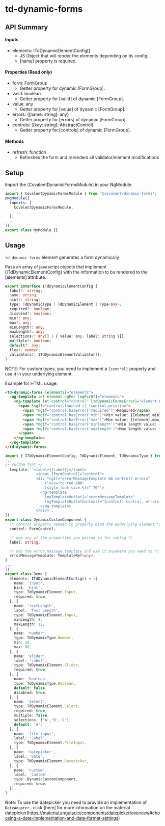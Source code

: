 # td-dynamic-forms

## API Summary

#### Inputs

+ elements: ITdDynamicElementConfig[]
  + JS Object that will render the elements depending on its config.
  + [name] property is required.

#### Properties (Read only)

+ form: FormGroup
  + Getter property for dynamic [FormGroup].
+ valid: boolean
  + Getter property for [valid] of dynamic [FormGroup].
+ value: any
  + Getter property for [value] of dynamic [FormGroup].
+ errors: {[name: string]: any}
  + Getter property for [errors] of dynamic [FormGroup].
+ controls: {[key: string]: AbstractControl}
  + Getter property for [controls] of dynamic [FormGroup].

#### Methods

+ refresh: function
  + Refreshes the form and rerenders all validator/element modifications

## Setup

Import the [CovalentDynamicFormsModule] in your NgModule:

```typescript
import { CovalentDynamicFormsModule } from '@covalent/dynamic-forms';
@NgModule({
  imports: [
    CovalentDynamicFormsModule,
    ...
  ],
  ...
})
export class MyModule {}
```

## Usage

`td-dynamic-forms` element generates a form dynamically

Pass an array of javascript objects that implement [ITdDynamicElementConfig] with the information to be rendered to the [elements] attribute.

```typescript
export interface ITdDynamicElementConfig {
  label?: string;
  name: string;
  hint?: string;
  type: TdDynamicType | TdDynamicElement | Type<any>;
  required?: boolean;
  disabled?: boolean;
  min?: any;
  max?: any;
  minLength?: any;
  maxLength?: any;
  selections?: any[] | { value: any, label: string }[];
  multiple?: boolean;
  default?: any;
  flex?: number;
  validators?: ITdDynamicElementValidator[];
}
```

NOTE: For custom types, you need to implement a `[control]` property and use it in your underlying element.

Example for HTML usage:

```html
<td-dynamic-forms [elements]="elements">
  <ng-template let-element ngFor [ngForOf]="elements">
    <ng-template let-control="control" [tdDynamicFormsError]="element.name">
      <span *ngIf="control.touched || !control.pristine">
        <span *ngIf="control.hasError('required')">Required</span>
        <span *ngIf="control.hasError('min')">Min value: {{element.min}}</span>
        <span *ngIf="control.hasError('max')">Max value: {{element.max}}</span>
        <span *ngIf="control.hasError('minlength')">Min length value: {{element.minLength}}</span>
        <span *ngIf="control.hasError('maxlength')">Max length value: {{element.minLength}}</span>
      </span>
    </ng-template>
  </ng-template>
</td-dynamic-forms>
```

```typescript
import { ITdDynamicElementConfig, TdDynamicElement, TdDynamicType } from '@covalent/dynamic-forms';
...
/* CUSTOM TYPE */
  template: `<label>{{label}}</label>
              <input [formControl]="control">
              <div *ngIf="errorMessageTemplate && control?.errors"
                  class="tc-red-600"
                  [style.font-size.%]="'70'">
                <ng-template
                  [ngTemplateOutlet]="errorMessageTemplate"
                  [ngTemplateOutletContext]="{control: control, errors: control?.errors}">
                </ng-template>
              </div>`,
})
export class DynamicCustomComponent {
  /* control property needed to properly bind the underlying element */
  control: FormControl;

  /* map any of the properties you passed in the config */
  label: string;

  /* map the error message template and use it anywhere you need to */
  errorMessageTemplate: TemplateRef<any>;
}
...
})
export class Demo {
  elements: ITdDynamicElementConfig[] = [{
    name: 'input',
    hint: 'hint',
    type: TdDynamicElement.Input,
    required: true,
  }, {
    name: 'textLength',
    label: 'Text Length',
    type: TdDynamicElement.Input,
    minLength: 4,
    maxLength: 12,
  }, {
    name: 'number',
    type: TdDynamicType.Number,
    min: 10,
    max: 80,
  }, {
    name: 'slider',
    label: 'Label',
    type: TdDynamicElement.Slider,
    required: true,
  }, {
    name: 'boolean',
    type: TdDynamicType.Boolean,
    default: false,
    disabled: true,
  }, {
    name: 'select',
    type: TdDynamicElement.Select,
    required: true,
    multiple: false,
    selections: ['A','B','C'],
    default: 'A',
  }, {
    name: 'file-input',
    label: 'Label',
    type: TdDynamicElement.FileInput,
  }, {
    name: 'datepicker',
    label: 'Date',
    type: TdDynamicElement.Datepicker,
  }, {
    name: 'custom',
    label: 'Custom',
    type: DynamicCustomComponent,
    required: true,
  }];
}
```

Note: To use the datepicker you need to provide an implementation of `DateAdapter`.. click [here] for more information on the material datepicker(https://material.angular.io/components/datepicker/overview#choosing-a-date-implementation-and-date-format-settings)
